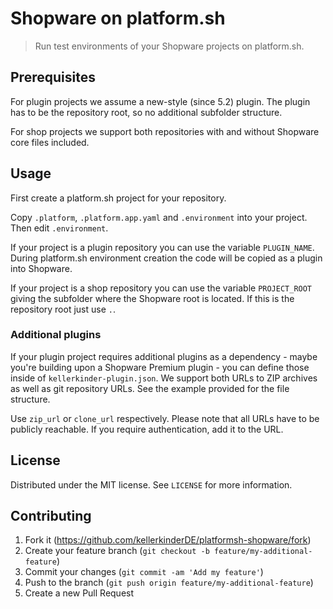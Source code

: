 # Shopware on platform.sh
> Run test environments of your Shopware projects on platform.sh.

## Prerequisites

For plugin projects we assume a new-style (since 5.2) plugin. The plugin has to be the repository root, so no additional subfolder structure.

For shop projects we support both repositories with and without Shopware core files included.

## Usage

First create a platform.sh project for your repository.

Copy `.platform`, `.platform.app.yaml` and `.environment` into your project. Then edit `.environment`.

If your project is a plugin repository you can use the variable `PLUGIN_NAME`. During platform.sh environment creation the code will be copied as a plugin into Shopware.

If your project is a shop repository you can use the variable `PROJECT_ROOT` giving the subfolder where the Shopware root is located. If this is the repository root just use `.`.

### Additional plugins

If your plugin project requires additional plugins as a dependency - maybe you're building upon a Shopware Premium plugin - you can define those inside of `kellerkinder-plugin.json`. We support both URLs to ZIP archives as well as git repository URLs. See the example provided for the file structure.

Use `zip_url` or `clone_url` respectively. Please note that all URLs have to be publicly reachable. If you require authentication, add it to the URL.

## License

Distributed under the MIT license. See `LICENSE` for more information.


## Contributing

1. Fork it (<https://github.com/kellerkinderDE/platformsh-shopware/fork>)
2. Create your feature branch (`git checkout -b feature/my-additional-feature`)
3. Commit your changes (`git commit -am 'Add my feature'`)
4. Push to the branch (`git push origin feature/my-additional-feature`)
5. Create a new Pull Request
